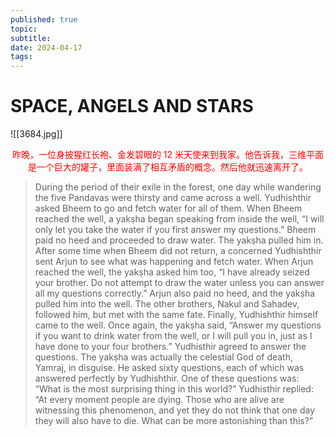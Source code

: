 ```yaml
---
published: true
topic: 
subtitle: 
date: 2024-04-17
tags: 
---
```

# SPACE, ANGELS AND STARS
![[3684.jpg]]
<center><font color= "red"> 昨晚，一位身披猩红长袍、金发碧眼的 12 米天使来到我家。他告诉我，三维平面是一个巨大的罐子，里面装满了相互矛盾的概念。然后他就迅速离开了。</font></center>

>During the period of their exile in the forest, one day while wandering the five Pandavas were thirsty and came across a well. Yudhishthir asked Bheem to go and fetch water for all of them. When Bheem reached the well, a yakṣha began speaking from inside the well, “I will only let you take the water if you first answer my questions.” Bheem paid no heed and proceeded to draw water. The yakṣha pulled him in. After some time when Bheem did not return, a concerned Yudhishthir sent Arjun to see what was happening and fetch water. When Arjun reached the well, the yakṣha asked him too, “I have already seized your brother. Do not attempt to draw the water unless you can answer all my questions correctly.” Arjun also paid no heed, and the yakṣha pulled him into the well. The other brothers, Nakul and Sahadev, followed him, but met with the same fate. Finally, Yudhishthir himself came to the well. Once again, the yakṣha said, “Answer my questions if you want to drink water from the well, or I will pull you in, just as I have done to your four brothers.” Yudhisthir agreed to answer the questions. The yakṣha was actually the celestial God of death, Yamraj, in disguise. He asked sixty questions, each of which was answered perfectly by Yudhishthir. One of these questions was: “What is the most surprising thing in this world?” Yudhisthir replied: “At every moment people are dying. Those who are alive are witnessing this phenomenon, and yet they do not think that one day they will also have to die. What can be more astonishing than this?”


